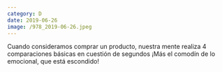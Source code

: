 ```yaml
--- 
category: D 
date: 2019-06-26 
image: /978_2019-06-26.jpeg 
--- 
```


Cuando consideramos comprar un producto, nuestra mente realiza 4 comparaciones básicas en cuestión de segundos ¡Más el comodín de lo emocional, que está escondido!